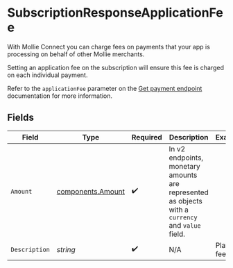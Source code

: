 # SubscriptionResponseApplicationFee

With Mollie Connect you can charge fees on payments that your app is processing on behalf of other Mollie
merchants.

Setting an application fee on the subscription will ensure this fee is charged on each individual payment.

Refer to the `applicationFee` parameter on the [Get payment endpoint](get-payment) documentation for more
information.


## Fields

| Field                                                                                             | Type                                                                                              | Required                                                                                          | Description                                                                                       | Example                                                                                           |
| ------------------------------------------------------------------------------------------------- | ------------------------------------------------------------------------------------------------- | ------------------------------------------------------------------------------------------------- | ------------------------------------------------------------------------------------------------- | ------------------------------------------------------------------------------------------------- |
| `Amount`                                                                                          | [components.Amount](../../models/components/amount.md)                                            | :heavy_check_mark:                                                                                | In v2 endpoints, monetary amounts are represented as objects with a `currency` and `value` field. |                                                                                                   |
| `Description`                                                                                     | *string*                                                                                          | :heavy_check_mark:                                                                                | N/A                                                                                               | Platform fee                                                                                      |